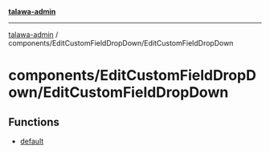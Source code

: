 [**talawa-admin**](../../../README.md)

***

[talawa-admin](../../../modules.md) / components/EditCustomFieldDropDown/EditCustomFieldDropDown

# components/EditCustomFieldDropDown/EditCustomFieldDropDown

## Functions

- [default](functions/default.md)
